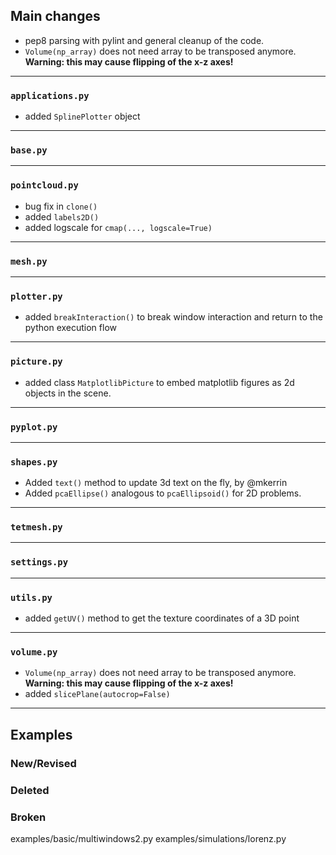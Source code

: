 ## Main changes

- pep8 parsing with pylint and general cleanup of the code.
- `Volume(np_array)` does not need array to be transposed anymore. **Warning: this may cause flipping of the x-z axes!**

---
### `applications.py`
- added `SplinePlotter` object

---
### `base.py`

---
### `pointcloud.py`
- bug fix in `clone()`
- added `labels2D()`
- added logscale for `cmap(..., logscale=True)`

---
### `mesh.py`

---
### `plotter.py`
- added `breakInteraction()` to break window interaction and return to the python execution flow

---
### `picture.py`
- added class `MatplotlibPicture` to embed matplotlib figures as 2d objects in the scene.

---
### `pyplot.py`

---
### `shapes.py`

- Added `text()` method to update 3d text on the fly, by @mkerrin
- Added `pcaEllipse()` analogous to `pcaEllipsoid()` for 2D problems.

---
### `tetmesh.py`


---
### `settings.py`

---
### `utils.py`
- added `getUV()` method to get the texture coordinates of a 3D point

---
### `volume.py`
- `Volume(np_array)` does not need array to be transposed anymore. **Warning: this may cause flipping of the x-z axes!**
- added `slicePlane(autocrop=False)`

-------------------------
## Examples

### New/Revised

### Deleted

### Broken
examples/basic/multiwindows2.py
examples/simulations/lorenz.py







